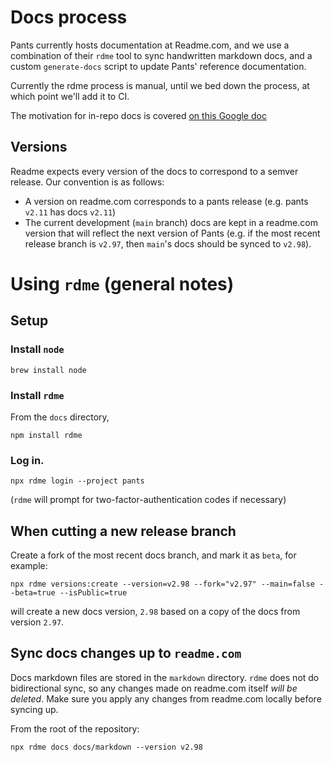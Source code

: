 # Docs process

Pants currently hosts documentation at Readme.com, and we use a combination of their `rdme` tool to sync handwritten markdown docs, and a custom `generate-docs` script to update Pants' reference documentation.

Currently the rdme process is manual, until we bed down the process, at which point we'll add it to CI.

The motivation for in-repo docs is covered [on this Google doc](https://docs.google.com/document/d/1bZE8PlF9oRzcPQz4-JUFr5vfD0LFHH4V3Nj2k221CFM/view)

## Versions

Readme expects every version of the docs to correspond to a semver release. Our convention is as follows:

* A version on readme.com corresponds to a pants release (e.g. pants `v2.11` has docs `v2.11`)
* The current development (`main` branch) docs are kept in a readme.com version that will reflect the next version of Pants (e.g. if the most recent release branch is `v2.97`, then `main`'s docs should be synced to `v2.98`).


# Using `rdme` (general notes)

## Setup

### Install `node`

```
brew install node
```

### Install `rdme`

From the `docs` directory,

```
npm install rdme
```

### Log in.

```
npx rdme login --project pants
```

(`rdme` will prompt for two-factor-authentication codes if necessary)

## When cutting a new release branch

Create a fork of the most recent docs branch, and mark it as `beta`, for example:

```
npx rdme versions:create --version=v2.98 --fork="v2.97" --main=false --beta=true --isPublic=true
```

will create a new docs version, `2.98` based on a copy of the docs from version `2.97`.

## Sync docs changes up to `readme.com`

Docs markdown files are stored in the `markdown` directory. `rdme` does not do bidirectional sync, so any changes made on readme.com itself _will be deleted_. Make sure you apply any changes from readme.com locally before syncing up.

From the root of the repository:

```
npx rdme docs docs/markdown --version v2.98
```
